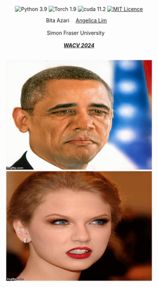 <div align="center">



<!--<h2> 🙁🙂😐 EmoStyle <span style="font-size:12px">One-Shot Facial Expression Editing Using Continuous Emotion Parameters</span> </h2> -->

![Python 3.9](https://img.shields.io/badge/Python-3.9-red)
![Torch 1.9](https://img.shields.io/badge/torch-1.9-green)
![cuda 11.2](https://img.shields.io/badge/cuda-11.2-purple)
[![MIT Licence ](https://img.shields.io/badge/License-MIT-yellow.svg)](https://opensource.org/licenses/MIT)

 

<div>
    <a target='_blank'>Bita Azari</a>&emsp;
    <a href='https://www.sfu.ca/computing/people/faculty/angelicalim.html' target='_blank'>Angelica Lim</a>&emsp;
</div>
<br>
<div>
    Simon Fraser University &emsp;
</div>
<br>
<i><strong><a href='https://openaccess.thecvf.com/content/WACV2024/papers/Azari_EmoStyle_One-Shot_Facial_Expression_Editing_Using_Continuous_Emotion_Parameters_WACV_2024_paper.pdf' target='_blank'>WACV 2024</a></strong></i>
<br>
<br>


<p align="center">
  <img src="resrc/barak_obama.gif" width="400" height="300" alt="Barak Obama">
  <img src="resrc/taylor_swift.gif" width="400" height="300" alt="Taylor Swift">
</p>

<br>

</div>